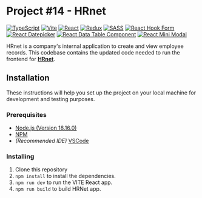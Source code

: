 # Project #14 - HRnet
[![TypeScript](https://img.shields.io/badge/TypeScript-007ACC?style=for-the-badge&logo=typescript&logoColor=white)](https://www.typescriptlang.org/)
[![Vite](https://img.shields.io/badge/vite-%23646CFF.svg?style=for-the-badge&logo=vite&logoColor=white)](https://vitejs.dev/)
[![React](https://img.shields.io/badge/React-20232A?style=for-the-badge&logo=react&logoColor=61DAFB)](https://legacy.reactjs.org/)
[![Redux](https://img.shields.io/badge/Redux-593D88?style=for-the-badge&logo=redux&logoColor=white)](https://redux.js.org/)
[![SASS](https://img.shields.io/badge/SASS-hotpink.svg?style=for-the-badge&logo=SASS&logoColor=white)](https://sass-lang.com/)
[![React Hook Form](https://img.shields.io/badge/React%20Hook%20Form-%23EC5990.svg?style=for-the-badge&logo=reacthookform&logoColor=white)](https://github.com/react-hook-form/react-hook-form)
[![React Datepicker](https://img.shields.io/badge/React%20Datepicker-007ACC.svg?style=for-the-badge&logo=hackerone&logoColor=white)](https://github.com/Hacker0x01/react-datepicker)
[![React Data Table Component](https://img.shields.io/badge/React%20Data%20Table%20Component-FF4154.svg?style=for-the-badge&logo=reacttable&logoColor=white)](https://github.com/jbetancur/react-data-table-component)
[![React Mini Modal](https://img.shields.io/badge/React%20Mini%20Modal-808080.svg?style=for-the-badge&logo=react&logoColor=white)](https://github.com/loumorganrene/react-mini-modal#react-mini-modal-)


HRnet is a company's internal application to create and view employee records.
This codebase contains the updated code needed to run the frontend for **[HRnet](https://github.com/OpenClassrooms-Student-Center/P12_Front-end)**.

## Installation

These instructions will help you set up the project on your local machine for development and testing purposes.

### Prerequisites

- [Node.js (Version 18.16.0)](https://nodejs.org/en/)
- [NPM](https://www.npmjs.com/)
- *(Recommended IDE)* [VSCode](https://code.visualstudio.com/)

### Installing

1. Clone this repository
2. `npm install` to install the dependencies.
3. `npm run dev` to run the VITE React app.
4. `npm run build` to build HRNet app.


